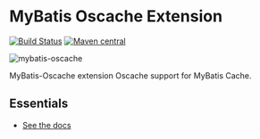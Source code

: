MyBatis Oscache Extension
=========================

[![Build Status](https://travis-ci.org/mybatis/oscache-cache.svg?branch=master)](https://travis-ci.org/mybatis/oscache-cache)
[![Maven central](https://maven-badges.herokuapp.com/maven-central/org.mybatis.caches/mybatis-oscache/badge.svg)](https://maven-badges.herokuapp.com/maven-central/org.mybatis.caches/mybatis-oscache)

![mybatis-oscache](http://mybatis.github.io/images/mybatis-logo.png)

MyBatis-Oscache extension Oscache support for MyBatis Cache.

Essentials
----------

* [See the docs](http://mybatis.github.io/oscache-cache/)